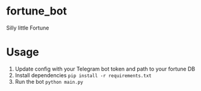 # fortune_bot
Silly little Fortune

# Usage
1. Update config with your Telegram bot token and path to your fortune DB
2. Install dependencies
```pip install -r requirements.txt```
3. Run the bot
```python main.py```